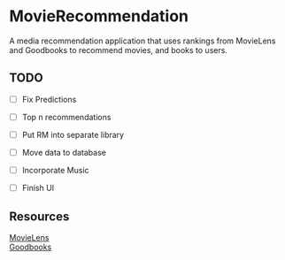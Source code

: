# MovieRecommendation
A media recommendation application that uses rankings from MovieLens and Goodbooks to recommend movies, and books to users.

## TODO
- [ ] Fix Predictions
- [ ] Top n recommendations
- [ ] Put RM into separate library
- [ ] Move data to database
- [ ] Incorporate Music
- [ ] Finish UI


## Resources
[MovieLens](https://grouplens.org/datasets/movielens/) \
[Goodbooks](http://fastml.com/goodbooks-10k-a-new-dataset-for-book-recommendations/)
